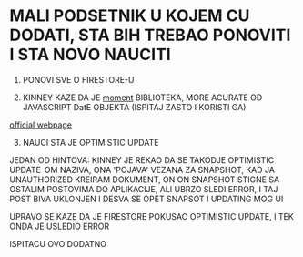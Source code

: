 # MALI PODSETNIK U KOJEM CU DODATI, STA BIH TREBAO PONOVITI I STA NOVO NAUCITI

1. PONOVI SVE O FIRESTORE-U

2. KINNEY KAZE DA JE [moment](https://www.npmjs.com/package/moment) BIBLIOTEKA, MORE ACURATE OD JAVASCRIPT DatE OBJEKTA (ISPITAJ ZASTO I KORISTI GA)

[official webpage](https://momentjs.com)

3. NAUCI STA JE OPTIMISTIC UPDATE

JEDAN OD HINTOVA: KINNEY JE REKAO DA SE TAKODJE OPTIMISTIC UPDATE-OM NAZIVA, ONA 'POJAVA' VEZANA ZA SNAPSHOT, KAD JA UNAUTHORIZED KREIRAM DOKUMENT, ON ON SNAPSHOT STIGNE SA OSTALIM POSTOVIMA DO APLIKACIJE, ALI UBRZO SLEDI ERROR, I TAJ POST BIVA UKLONJEN I DESVA SE OPET SNAPSOT I UPDATING MOG UI

UPRAVO SE KAZE DA JE FIRESTORE POKUSAO OPTIMISTIC UPDATE, I TEK ONDA JE USLEDIO ERROR

ISPITACU OVO DODATNO